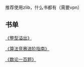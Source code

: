 推荐使用zlib，什么书都有（需要vpn）

## 书单

[《整型溢出》](https://zjr9898.github.io/Books/%E6%95%B4%E5%9E%8B%E6%BA%A2%E5%87%BA%EF%BC%9A%E4%BF%A1%E6%81%AF%E5%AD%A6%E7%AB%9E%E8%B5%9B%E7%9A%84%E5%8F%91%E5%B1%95%EF%BC%8C%E7%B9%81%E8%8D%A3%E4%B8%8E%E8%A1%B0%E9%80%80_%E4%BF%AE%E8%AE%A2%E7%89%88.pdf)

[《算法竞赛进阶指南》]()

[《数论一百题》](数论100题.pdf)
